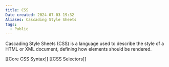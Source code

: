 ```yaml
---
title: CSS
Date created: 2024-07-03 19:32
Aliases: Cascading Style Sheets
tags: 
  - Public
---
```


Cascading Style Sheets (CSS) is a language used to describe the style of a HTML or XML document, defining how elements should be rendered.


[[Core CSS Syntax]]
[[CSS Selectors]]